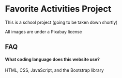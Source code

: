 
# Favorite Activities Project

This is a school project (going to be taken down shortly)

All images are under a Pixabay license


## FAQ

#### What coding language does this website use?

HTML, CSS, JavaScript, and the Bootstrap library
